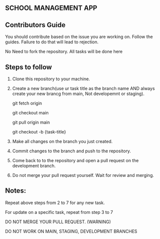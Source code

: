 ## SCHOOL MANAGEMENT APP

## Contributors Guide

You should contribute based on the issue you are working on. Follow the guides. Failure to do that will lead to rejection.

No Need to fork the repository. All tasks will be done here

## Steps to follow
1. Clone this repository to your machine.

2. Create a new branch(use ur task title as the branch name AND always create your new brancg from main, Not developemnt or staging).

   git fetch origin

   git checkout main

   git pull origin main

   git checkout -b {task-title}

3. Make all changes on the branch you just created.

4. Commit changes to the branch and push to the repository.

5. Come back to to the repository and open a pull request on the development branch.

6. Do not merge your pull request yourself. Wait for review and merging.

## Notes:
Repeat above steps from 2 to 7 for any new task.

For update on a specific task, repeat from step 3 to 7

DO NOT MERGE YOUR PULL REQUEST. (WARNING)

DO NOT WORK ON MAIN, STAGING, DEVELOPMENT BRANCHES

